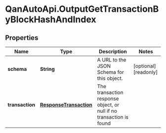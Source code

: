 # QanAutoApi.OutputGetTransactionByBlockHashAndIndex

## Properties

Name | Type | Description | Notes
------------ | ------------- | ------------- | -------------
**schema** | **String** | A URL to the JSON Schema for this object. | [optional] [readonly] 
**transaction** | [**ResponseTransaction**](ResponseTransaction.md) | The transaction response object, or null if no transaction is found | 



